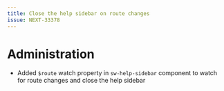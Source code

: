 ```yaml
---
title: Close the help sidebar on route changes
issue: NEXT-33378
---
```

# Administration
* Added `$route` watch property in `sw-help-sidebar` component to watch for route changes and close the help sidebar
